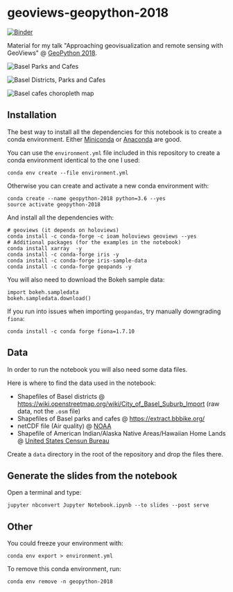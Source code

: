 # geoviews-geopython-2018

[![Binder](https://mybinder.org/badge.svg)](https://mybinder.org/v2/gh/jackdbd/geoviews-geopython-2018/master)

Material for my talk "Approaching geovisualization and remote sensing with GeoViews" @ [GeoPython 2018](http://2018.geopython.net/).

![Basel Parks and Cafes](https://github.com/jackdbd/geoviews-geopython-2018/blob/master/screenshots/basel_parks_and_cafes.png "A Screenshot of this application, showing Basel Parks and Cafes.")

![Basel Districts, Parks and Cafes](https://github.com/jackdbd/geoviews-geopython-2018/blob/master/screenshots/basel_districts_and_cafes.png "A Screenshot of this application, showing Basel Districts, Parks and Cafes.")

![Basel cafes choropleth map](https://github.com/jackdbd/geoviews-geopython-2018/blob/master/screenshots/basel_cafes_choropleth.png "A Screenshot of this application, showing a choropleth map of Basel and its Districts, colored by the number Cafes in that district.")


## Installation

The best way to install all the dependencies for this notebook is to create a conda environment. Either [Miniconda](https://conda.io/miniconda.html) or [Anaconda](https://repo.continuum.io/) are good.

You can use the `environment.yml` file included in this repository to create a conda environment identical to the one I used:

```shell
conda env create --file environment.yml
```

Otherwise you can create and activate a new conda environment with:

```shell
conda create --name geopython-2018 python=3.6 --yes
source activate geopython-2018
```

And install all the dependencies with:

```shell
# geoviews (it depends on holoviews)
conda install -c conda-forge -c ioam holoviews geoviews --yes
# Additional packages (for the examples in the notebook)
conda install xarray  -y
conda install -c conda-forge iris -y
conda install -c conda-forge iris-sample-data
conda install -c conda-forge geopands -y
```

You will also need to download the Bokeh sample data:

```
import bokeh.sampledata
bokeh.sampledata.download()
```

If you run into issues when importing `geopandas`, try manually downgrading `fiona`:

```
conda install -c conda forge fiona=1.7.10
```


## Data

In order to run the notebook you will also need some data files.

Here is where to find the data used in the notebook:

- Shapefiles of Basel districts @ https://wiki.openstreetmap.org/wiki/City_of_Basel_Suburb_Import (raw data, not the `.osm` file)
- Shapefiles of Basel parks and cafes @ https://extract.bbbike.org/
- netCDF file (Air quality) @ [NOAA](https://www.esrl.noaa.gov/psd/repository/entry/show?entryid=synth%3Ae570c8f9-ec09-4e89-93b4-babd5651e7a9%3AL25jZXAucmVhbmFseXNpcy5kZXJpdmVkL3N1cmZhY2UvYWlyLm1vbi5tZWFuLm5j)
- Shapefile of American Indian/Alaska Native Areas/Hawaiian Home Lands @ [United States Censun Bureau](https://www.census.gov/geo/maps-data/data/cbf/cbf_aiannh.html)

Create a `data` directory in the root of the repository and drop the files there.


## Generate the slides from the notebook

Open a terminal and type:

```
jupyter nbconvert Jupyter Notebook.ipynb --to slides --post serve
```


## Other

You could freeze your environment with:

```shell
conda env export > environment.yml
```

To remove this conda environment, run:

```shell
conda env remove -n geopython-2018
```
